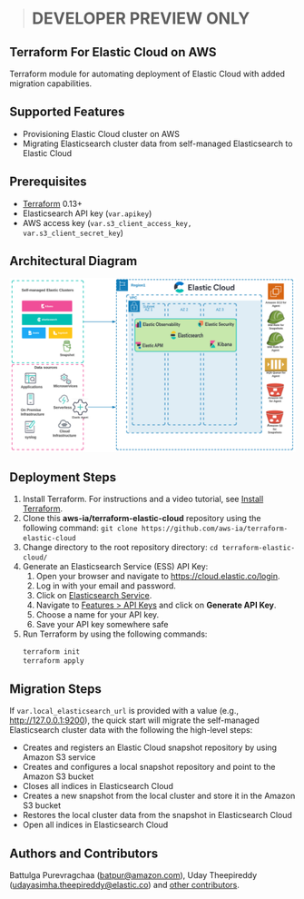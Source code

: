 > # DEVELOPER PREVIEW ONLY

## Terraform For Elastic Cloud on AWS
Terraform module for automating deployment of Elastic Cloud with added migration capabilities.

## Supported Features
- Provisioning Elastic Cloud cluster on AWS
- Migrating Elasticsearch cluster data from self-managed Elasticsearch to Elastic Cloud

## Prerequisites

- [Terraform](https://www.terraform.io/downloads.html) 0.13+
- Elasticsearch API key (`var.apikey`)
- AWS access key (`var.s3_client_access_key, var.s3_client_secret_key`)

## Architectural Diagram
![](docs/images/architectural_diagram.png)

## Deployment Steps
1. Install Terraform. For instructions and a video tutorial, see [Install Terraform](https://learn.hashicorp.com/tutorials/terraform/install-cli). 
2. Clone this **aws-ia/terraform-elastic-cloud** repository using the following command:
   `git clone https://github.com/aws-ia/terraform-elastic-cloud`
3. Change directory to the root repository directory: 
   `cd terraform-elastic-cloud/`
4. Generate an Elasticsearch Service (ESS) API Key:
   1. Open your browser and navigate to <https://cloud.elastic.co/login>.
   2. Log in with your email and password.
   3. Click on [Elasticsearch Service](https://cloud.elastic.co/deployments).
   4. Navigate to [Features > API Keys](https://cloud.elastic.co/deployment-features/keys) and click on **Generate API Key**.
   5. Choose a name for your API key.
   6. Save your API key somewhere safe
5. Run Terraform by using the following commands:
    ```
   terraform init
   terraform apply
    ```
   
## Migration Steps
If `var.local_elasticsearch_url` is provided with a value (e.g., http://127.0.0.1:9200), the quick start will migrate the self-managed Elasticsearch cluster data with the following the high-level steps:
- Creates and registers an Elastic Cloud snapshot repository by using Amazon S3 service
- Creates and configures a local snapshot repository and point to the Amazon S3 bucket
- Closes all indices in Elasticsearch Cloud
- Creates a new snapshot from the local cluster and store it in the Amazon S3 bucket
- Restores the local cluster data from the snapshot in Elasticsearch Cloud
- Open all indices in Elasticsearch Cloud

## Authors and Contributors
   
Battulga Purevragchaa (batpur@amazon.com), Uday Theepireddy (udayasimha.theepireddy@elastic.co) and [other contributors](https://github.com/aws-ia/terraform-elastic-cloud/graphs/contributors).